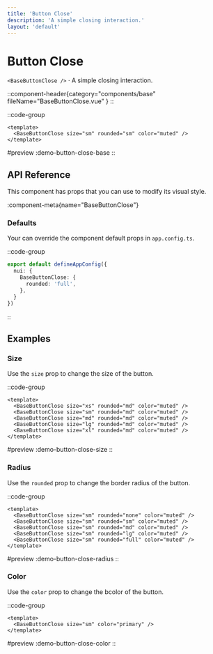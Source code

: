 ```yaml
---
title: 'Button Close'
description: 'A simple closing interaction.'
layout: 'default'
---
```


# Button Close

`<BaseButtonClose />` · A simple closing interaction.

::component-header{category="components/base" fileName="BaseButtonClose.vue" }
::

::code-group

```vue [DemoButtonCloseBase.vue]
<template>
  <BaseButtonClose size="sm" rounded="sm" color="muted" />
</template>
```

#preview
:demo-button-close-base
::

## API Reference

This component has props that you can use to modify its visual style.

:component-meta{name="BaseButtonClose"}

### Defaults

Your can override the component default props in `app.config.ts`.

::code-group

```ts [app.config.ts]
export default defineAppConfig({
  nui: {
    BaseButtonClose: {
      rounded: 'full',
    },
  }
})
```
::

## Examples

### Size

Use the `size` prop to change the size of the button.

::code-group

```vue [DemoButtonCloseSize.vue]
<template>
  <BaseButtonClose size="xs" rounded="md" color="muted" />
  <BaseButtonClose size="sm" rounded="md" color="muted" />
  <BaseButtonClose size="md" rounded="md" color="muted" />
  <BaseButtonClose size="lg" rounded="md" color="muted" />
  <BaseButtonClose size="xl" rounded="md" color="muted" />
</template>
```

#preview
:demo-button-close-size
::

### Radius

Use the `rounded` prop to change the border radius of the button.

::code-group

```vue [DemoButtonCloseRadius.vue]
<template>
  <BaseButtonClose size="sm" rounded="none" color="muted" />
  <BaseButtonClose size="sm" rounded="sm" color="muted" />
  <BaseButtonClose size="sm" rounded="md" color="muted" />
  <BaseButtonClose size="sm" rounded="lg" color="muted" />
  <BaseButtonClose size="sm" rounded="full" color="muted" />
</template>
```

#preview
:demo-button-close-radius
::

### Color

Use the `color` prop to change the bcolor of the button.

::code-group

```vue [DemoButtonCloseColor.vue]
<template>
  <BaseButtonClose size="sm" color="primary" />
</template>
```

#preview
:demo-button-close-color
::